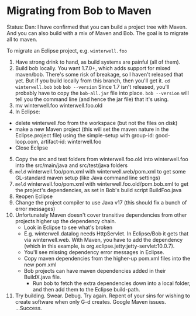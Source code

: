 
# Migrating from Bob to Maven

Status:
Dan: I have confirmed that you can build a project tree with Maven.
And you can also build with a mix of Maven and Bob.
The goal is to migrate all to maven.

To migrate an Eclipse project, e.g. `winterwell.foo`

1. Have strong drink to hand, as build systems are painful (all of them).
2. Build bob locally. You want 1.7.0+, which adds support for mixed maven/bob. There's some risk of breakage, so I haven't released that yet. But if you build locally from this branch, then you'll get it.
	`cd winterwell.bob`
	`bob`
	`bob --version`
Since 1.7 isn't released, you'll probably have to copy the `bob-all.jar` file into place. `bob --version` will tell you the command line (and hence the jar file) that it's using.
3. mv winterwell.foo winterwell.foo.old
4. In Eclipse: 
 - delete winterwell.foo from the workspace (but not the files on disk) 
 - make a new Maven project (this will set the maven nature in the Eclipse.project file) using the simple-setup with 
 		group-id: good-loop.com, 
		artifact-id: winterwell.foo 	
 - Close Eclipse
5. Copy the src and test folders from winterwell.foo.old into winterwell.foo into the src/main/java and src/test/java folders
6. `meld` winterwell.foo/pom.xml with winterwell.web/pom.xml to get some GL-standard maven setup (like Java command line settings)
7. `meld` winterwell.foo/pom.xml with winterwell.foo.old/pom.bob.xml to get the project's dependencies, as set in Bob's build script BuildFoo.java
8. Reopen Eclipse
9. Change the project compiler to use Java v17 (this should fix a bunch of error messages)
10. Unfortunately Maven doesn't cover transitive dependencies from other projects higher up the dependency chain. 
	- Look in Eclipse to see what's broken
	- E.g. winterwell.datalog needs HttpServlet. In Eclipse/Bob it gets that via winterwell.web. With Maven, you have to add the dependency (which in this example, is org.eclipse.jetty:jetty-servlet:10.0.7).
	- You'll see missing dependency error messages in Eclipse.
	- Copy maven dependencies from the higher-up pom.xml files into the new pom.xml
	- Bob projects can have maven dependencies added in their BuildX.java file.
		- Run bob to fetch the extra dependencies down into a local folder, and then add them to the Eclipse build-path.
9. Try building. Swear. Debug. Try again. Repent of your sins for wishing to create software when only G-d creates. Google Maven issues. ...Success.
